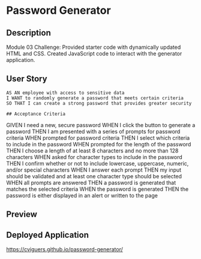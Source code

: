 # Password Generator

## Description
Module 03 Challenge: Provided starter code with dynamically updated HTML and CSS. Created JavaScript code to interact with the generator application.

## User Story
```
AS AN employee with access to sensitive data
I WANT to randomly generate a password that meets certain criteria
SO THAT I can create a strong password that provides greater security

## Acceptance Criteria
```
GIVEN I need a new, secure password
WHEN I click the button to generate a password
THEN I am presented with a series of prompts for password criteria
WHEN prompted for password criteria
THEN I select which criteria to include in the password
WHEN prompted for the length of the password
THEN I choose a length of at least 8 characters and no more than 128 characters
WHEN asked for character types to include in the password
THEN I confirm whether or not to include lowercase, uppercase, numeric, and/or special characters
WHEN I answer each prompt
THEN my input should be validated and at least one character type should be selected
WHEN all prompts are answered
THEN a password is generated that matches the selected criteria
WHEN the password is generated
THEN the password is either displayed in an alert or written to the page

## Preview


## Deployed Application
https://cviguers.github.io/password-generator/
